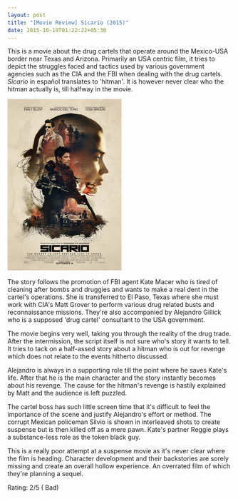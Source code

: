 ```yaml
---
layout: post
title: "[Movie Review] Sicario (2015)"
date: 2015-10-19T01:22:22+05:30
---
```


This is a movie about the drug cartels that operate around the Mexico-USA border near Texas and Arizona.
Primarily an USA centric film, it tries to depict the struggles faced and tactics used by various government agencies such as the CIA and the FBI when dealing with the drug cartels.
_Sicario_ in español translates to 'hitman'.
It is however never clear who the hitman actually is, till halfway in the movie.

![Sicario (2015)](/img/movie-poster-sicario-2015.jpg 'Sicario (2015)')

The story follows the promotion of FBI agent Kate Macer who is tired of cleaning after bombs and druggies and wants to make a real dent in the cartel's operations. 
She is transferred to El Paso, Texas where she must work with CIA's Matt Grover to perform various drug related busts and reconnaissance missions.
They're also accompanied by Alejandro Gillick who is a supposed 'drug cartel' consultant to the USA government.

The movie begins very well, taking you through the reality of the drug trade.
After the intermission, the script itself is not sure who's story it wants to tell.
It tries to tack on a half-assed story about a hitman who is out for revenge which does not relate to the events hitherto discussed.

Alejandro is always in a supporting role till the point where he saves Kate's life.
After that he is the main character and the story instantly becomes about his revenge.
The cause for the hitman's revenge is hastily explained by Matt and the audience is left puzzled.

The cartel boss has such little screen time that it's difficult to feel the importance of the scene and justify Alejandro's effort or method.
The corrupt Mexican policeman Silvio is shown in interleaved shots to create suspense but is then killed off as a mere pawn.
Kate's partner Reggie plays a substance-less role as the token black guy.

This is a really poor attempt at a suspense movie as it's never clear where the film is heading.
Character development and their backstories are sorely missing and create an overall hollow experience.
An overrated film of which they're planning a sequel.

Rating: 2/5 ( Bad)
